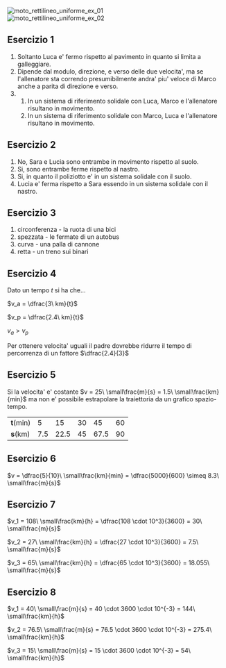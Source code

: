 ![moto_rettilineo_uniforme_ex_01](https://github.com/dennyb87/phoenomena/assets/7195133/6a811308-fb3c-4511-94ef-b4a2fbe90d22)  
![moto_rettilineo_uniforme_ex_02](https://github.com/dennyb87/phoenomena/assets/7195133/6bbb1935-2643-4ed5-a15e-67a47d0c048b)  

## Esercizio 1  

1. Soltanto Luca e' fermo rispetto al pavimento in quanto si limita a galleggiare.  
2. Dipende dal modulo, direzione, e verso delle due velocita', ma se l'allenatore sta correndo presumibilmente andra' piu' veloce di Marco anche a parita di direzione e verso.  
3. 
   1. In un sistema di riferimento solidale con Luca, Marco e l'allenatore risultano in movimento.
   2. In un sistema di riferimento solidale con Marco, Luca e l'allenatore risultano in movimento.  

## Esercizio 2  

1. No, Sara e Lucia sono entrambe in movimento rispetto al suolo.
2. Si, sono entrambe ferme rispetto al nastro.
3. Si, in quanto il poliziotto e' in un sistema solidale con il suolo.
4. Lucia e' ferma rispetto a Sara essendo in un sistema solidale con il nastro.

## Esercizio 3  

1. circonferenza - la ruota di una bici
2. spezzata - le fermate di un autobus
3. curva - una palla di cannone
4. retta - un treno sui binari

## Esercizio 4  

Dato un tempo $t$ si ha che...  

$v_a = \dfrac{3\ km}{t}$  

$v_p = \dfrac{2.4\ km}{t}$  

$v_a > v_p$  

Per ottenere velocita' uguali il padre dovrebbe ridurre il tempo di percorrenza di un fattore $\dfrac{2.4}{3}$  

## Esercizio 5  

Si la velocita' e' costante $v = 25\ \small\frac{m}{s} = 1.5\ \small\frac{km}{min}$ ma non e' possibile estrapolare la traiettoria da un grafico spazio-tempo.  

|            |       |        |      |        |      |
| ---------- | ----- | ------ | ---- | ------ | ---- |
| **t**(min) | $5$   | $15$   | $30$ | $45$   | $60$ |
| **s**(km)  | $7.5$ | $22.5$ | $45$ | $67.5$ | $90$ |

## Esercizio 6  

$v = \dfrac{5}{10}\ \small\frac{km}{min} = \dfrac{5000}{600} \simeq 8.3\ \small\frac{m}{s}$  

## Esercizio 7  

$v_1 = 108\ \small\frac{km}{h} = \dfrac{108 \cdot 10^3}{3600} = 30\ \small\frac{m}{s}$  

$v_2 = 27\ \small\frac{km}{h} = \dfrac{27 \cdot 10^3}{3600} = 7.5\ \small\frac{m}{s}$  

$v_3 = 65\ \small\frac{km}{h} = \dfrac{65 \cdot 10^3}{3600} = 18.055\ \small\frac{m}{s}$  

## Esercizio 8  

$v_1 = 40\ \small\frac{m}{s} = 40 \cdot 3600 \cdot 10^{-3} = 144\ \small\frac{km}{h}$  

$v_2 = 76.5\ \small\frac{m}{s} = 76.5 \cdot 3600 \cdot 10^{-3} = 275.4\ \small\frac{km}{h}$  

$v_3 = 15\ \small\frac{m}{s} = 15 \cdot 3600 \cdot 10^{-3} = 54\ \small\frac{km}{h}$  
